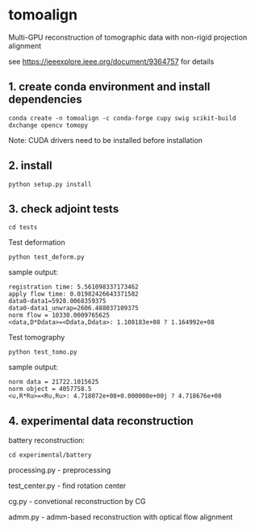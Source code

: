 # tomoalign
Multi-GPU reconstruction of tomographic data with non-rigid projection alignment

see https://ieeexplore.ieee.org/document/9364757 for details

## 1. create conda environment and install dependencies

```console
conda create -n tomoalign -c conda-forge cupy swig scikit-build dxchange opencv tomopy
```

Note: CUDA drivers need to be installed before installation

## 2. install

```console
python setup.py install
```

## 3. check adjoint tests

```console
cd tests

```

Test deformation

```console
python test_deform.py

```
sample output:

```console
registration time: 5.561098337173462
apply flow time: 0.01982426643371582
data0-data1=5928.0068359375
data0-data1_unwrap=2606.488037109375
norm flow = 10330.0009765625
<data,D*Ddata>=<Ddata,Ddata>: 1.108183e+08 ? 1.164992e+08
```

Test tomography

```console
python test_tomo.py
```

sample output:

```console
norm data = 21722.1015625
norm object = 4057758.5
<u,R*Ru>=<Ru,Ru>: 4.718072e+08+0.000000e+00j ? 4.718676e+08
```

## 4. experimental data reconstruction

battery reconstruction:

```console
cd experimental/battery
```

processing.py - preprocessing

test_center.py - find rotation center

cg.py - convetional reconstruction by CG

admm.py - admm-based reconstruction with optical flow alignment
